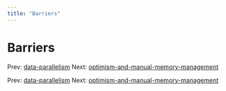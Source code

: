 ```yaml
---
title: "Barriers"
---
```


# Barriers

Prev: [data-parallelism](data-parallelism.md)
Next: [optimism-and-manual-memory-management](optimism-and-manual-memory-management.md)

Prev: [data-parallelism](data-parallelism.md)
Next: [optimism-and-manual-memory-management](optimism-and-manual-memory-management.md)
